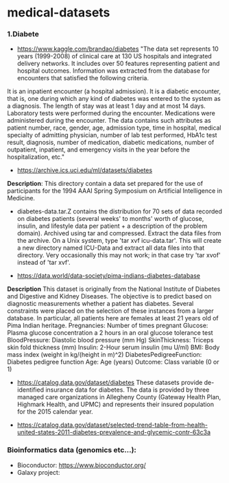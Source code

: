 # medical-datasets

### 1.Diabete

* https://www.kaggle.com/brandao/diabetes
"The data set represents 10 years (1999-2008) of clinical care at 130 US hospitals and integrated delivery networks. It includes over 50 features representing patient and hospital outcomes. Information was extracted from the database for encounters that satisfied the following criteria.

It is an inpatient encounter (a hospital admission).
It is a diabetic encounter, that is, one during which any kind of diabetes was entered to the system as a diagnosis.
The length of stay was at least 1 day and at most 14 days.
Laboratory tests were performed during the encounter.
Medications were administered during the encounter.
The data contains such attributes as patient number, race, gender, age, admission type, time in hospital, medical specialty of admitting physician, number of lab test performed, HbA1c test result, diagnosis, number of medication, diabetic medications, number of outpatient, inpatient, and emergency visits in the year before the hospitalization, etc."


* https://archive.ics.uci.edu/ml/datasets/diabetes

**Description**:
This directory contain a data set prepared for the use of participants
for the 1994 AAAI Spring Symposium on Artificial Intelligence in Medicine.
* diabetes-data.tar.Z contains the distribution for 70 sets of data recorded
on diabetes patients (several weeks' to months' worth of glucose, insulin,
and lifestyle data per patient + a description of the problem domain).
Archived using tar and compressed.
Extract the data files from the archive.  On a Unix system, type
'tar xvf icu-data.tar'.  This will create a new directory named  ICU-Data
and extract all data files into that directory.  Very occasionally
this may not work; in that case try 'tar xvof' instead of 'tar xvf'.

* https://data.world/data-society/pima-indians-diabetes-database

**Description**
This dataset is originally from the National Institute of Diabetes and Digestive and Kidney Diseases. The objective is to predict based on diagnostic measurements whether a patient has diabetes.
Several constraints were placed on the selection of these instances from a larger database. In particular, all patients here are females at least 21 years old of Pima Indian heritage.
Pregnancies: Number of times pregnant
Glucose: Plasma glucose concentration a 2 hours in an oral glucose tolerance test
BloodPressure: Diastolic blood pressure (mm Hg)
SkinThickness: Triceps skin fold thickness (mm)
Insulin: 2-Hour serum insulin (mu U/ml)
BMI: Body mass index (weight in kg/(height in m)^2)
DiabetesPedigreeFunction: Diabetes pedigree function
Age: Age (years)
Outcome: Class variable (0 or 1)

* https://catalog.data.gov/dataset/diabetes
These datasets provide de-identified insurance data for diabetes. 
The data is provided by three managed care organizations in Allegheny County (Gateway Health Plan, Highmark Health, and UPMC) and represents their insured population for the 2015 calendar year.

* https://catalog.data.gov/dataset/selected-trend-table-from-health-united-states-2011-diabetes-prevalence-and-glycemic-contr-63c3a

### Bioinformatics data (genomics etc...): 
* Bioconductor: https://www.bioconductor.org/
* Galaxy project: 
